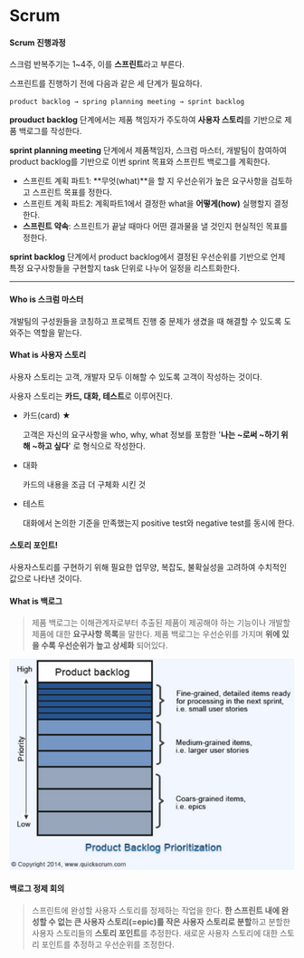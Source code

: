 # Scrum

#### Scrum 진행과정

스크럼 반복주기는 1~4주, 이를 **스프린트**라고 부른다.

스프린트를 진행하기 전에 다음과 같은 세 단계가 필요하다. 

```
product backlog → spring planning meeting → sprint backlog
```

**prouduct backlog** 단계에서는 제품 책임자가 주도하여 **사용자 스토리**를 기반으로 제품 백로그를 작성한다.

**sprint planning meeting** 단계에서 제품책임자, 스크럼 마스터, 개발팀이 참여하여 product backlog를 기반으로 이번 sprint 목표와 스프린트 백로그를 계획한다. 

* 스프린트 계획 파트1: **무엇(what)**을 할 지 우선순위가 높은 요구사항을 검토하고 스프린트 목표를 정한다.
* 스프린트 계획 파트2: 계획파트1에서 결정한 what을 **어떻게(how)** 실행할지 결정한다.
* **스프린트 약속**: 스프린트가 끝날 때마다 어떤 결과물을 낼 것인지 현실적인 목표를 정한다. 

**sprint backlog** 단계에서 product backlog에서 결정된 우선순위를 기반으로 언제 특정 요구사항들을 구현할지 task 단위로 나누어 일정을 리스트화한다. 

---

#### Who is 스크럼 마스터

개발팀의 구성원들을 코칭하고 프로젝트 진행 중 문제가 생겼을 때 해결할 수 있도록 도와주는 역할을 맡는다.



#### What is 사용자 스토리

사용자 스토리는 고객, 개발자 모두 이해할 수 있도록 고객이 작성하는 것이다.

사용자 스토리는 **카드, 대화, 테스트**로 이루어진다.

* 카드(card) ★

  고객은 자신의 요구사항을 who, why, what 정보를 포함한 '**나는 ~로써 ~하기 위해 ~하고 싶다**' 로 형식으로 작성한다.

* 대화

  카드의 내용을 조금 더 구체화 시킨 것

* 테스트

  대화에서 논의한 기준을 만족했는지 positive test와 negative test를 동시에 한다.

#### 스토리 포인트!

사용자스토리를 구현하기 위해 필요한 업무양, 복잡도, 불확실성을 고려하여 수치적인 값으로 나타낸 것이다.

#### What is 백로그

> 제품 백로그는 이해관계자로부터 추출된 제품이 제공해야 하는 기능이나 개발할 제품에 대한 **요구사항 목록**을 말한다. 제품 백로그는 우선순위를 가지며 **위에 있을 수록 우선순위가 높고 상세화** 되어있다.

![image-20200901170925295](../images/backlog.png)



#### 백로그 정제 회의

> 스프린트에 완성할 사용자 스토리를 정제하는 작업을 한다. **한 스프린트 내에 완성할 수 없는 큰 사용자 스토리(=epic)를 작은 사용자 스토리로 분할**하고 분할한 사용자 스토리들의 **스토리 포인트**를 추정한다. 새로운 사용자 스토리에 대한 스토리 포인트를 추정하고 우선순위를 조정한다.